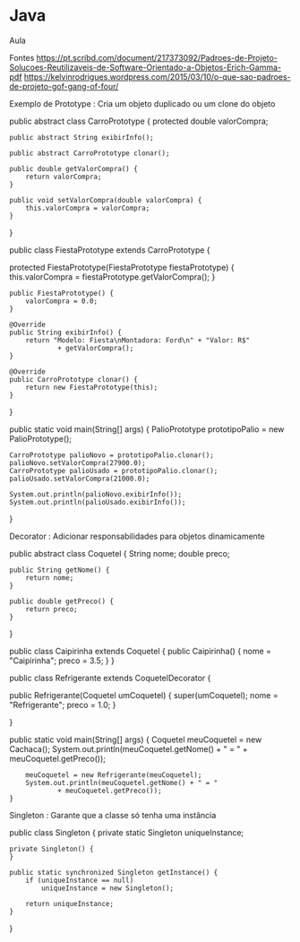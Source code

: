 # Java
Aula

Fontes https://pt.scribd.com/document/217373092/Padroes-de-Projeto-Solucoes-Reutilizaveis-de-Software-Orientado-a-Objetos-Erich-Gamma-pdf
https://kelvinrodrigues.wordpress.com/2015/03/10/o-que-sao-padroes-de-projeto-gof-gang-of-four/

Exemplo de Prototype : Cria um objeto duplicado ou um clone do objeto

public abstract class CarroPrototype {
    protected double valorCompra;
 
    public abstract String exibirInfo();
 
    public abstract CarroPrototype clonar();
 
    public double getValorCompra() {
        return valorCompra;
    }
 
    public void setValorCompra(double valorCompra) {
        this.valorCompra = valorCompra;
    }
}

public class FiestaPrototype extends CarroPrototype {

   protected FiestaPrototype(FiestaPrototype fiestaPrototype) {
        this.valorCompra = fiestaPrototype.getValorCompra();
    }
 
    public FiestaPrototype() {
        valorCompra = 0.0;
    }
 
    @Override
    public String exibirInfo() {
        return "Modelo: Fiesta\nMontadora: Ford\n" + "Valor: R$"
                + getValorCompra();
    }
 
    @Override
    public CarroPrototype clonar() {
        return new FiestaPrototype(this);
    }
 
}

public static void main(String[] args) {
    PalioPrototype prototipoPalio = new PalioPrototype();
 
    CarroPrototype palioNovo = prototipoPalio.clonar();
    palioNovo.setValorCompra(27900.0);
    CarroPrototype palioUsado = prototipoPalio.clonar();
    palioUsado.setValorCompra(21000.0);
 
    System.out.println(palioNovo.exibirInfo());
    System.out.println(palioUsado.exibirInfo());
}

Decorator : Adicionar responsabilidades para objetos dinamicamente

public abstract class Coquetel {
    String nome;
    double preco;
 
    public String getNome() {
        return nome;
    }
 
    public double getPreco() {
        return preco;
    }
}

public class Caipirinha extends Coquetel {
    public Caipirinha() {
        nome = "Caipirinha";
        preco = 3.5;
    }
}

public class Refrigerante extends CoquetelDecorator {
 
   public Refrigerante(Coquetel umCoquetel) {
        super(umCoquetel);
        nome = "Refrigerante";
        preco = 1.0;
    }
 
}


public static void main(String[] args) {
        Coquetel meuCoquetel = new Cachaca();
        System.out.println(meuCoquetel.getNome() + " = "
                + meuCoquetel.getPreco());
 
        meuCoquetel = new Refrigerante(meuCoquetel);
        System.out.println(meuCoquetel.getNome() + " = "
                + meuCoquetel.getPreco());
    }
    
    
    
Singleton : Garante que a classe só tenha uma instância


public class Singleton {
	private static Singleton uniqueInstance;

	private Singleton() {
	}

	public static synchronized Singleton getInstance() {
		if (uniqueInstance == null)
			uniqueInstance = new Singleton();

		return uniqueInstance;
	}
}


